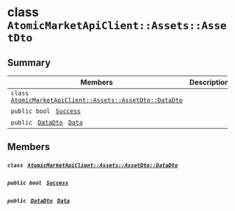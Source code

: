 # class `AtomicMarketApiClient::Assets::AssetDto` 

## Summary

 Members                                | Descriptions                                
----------------------------------------|---------------------------------------------
`class ` [`AtomicMarketApiClient::Assets::AssetDto::DataDto`](.github/workflows/documentation/md/AtomicMarketApiClient--Assets--AssetDto--DataDto.md#class_atomic_market_api_client_1_1_assets_1_1_asset_dto_1_1_data_dto)        | 
`public bool ` [`Success`](#class_atomic_market_api_client_1_1_assets_1_1_asset_dto_1a506fb037fbb6bfe8f254c021a2c3cfac) | 
`public ` [`DataDto`](.github/workflows/documentation/md/AtomicMarketApiClient--Assets--AssetDto--DataDto.md#class_atomic_market_api_client_1_1_assets_1_1_asset_dto_1_1_data_dto)` ` [`Data`](#class_atomic_market_api_client_1_1_assets_1_1_asset_dto_1a65c0779654774581967081cf3136bd84) | 

## Members

##### `class ` [`AtomicMarketApiClient::Assets::AssetDto::DataDto`](.github/workflows/documentation/md/AtomicMarketApiClient--Assets--AssetDto--DataDto.md#class_atomic_market_api_client_1_1_assets_1_1_asset_dto_1_1_data_dto) 

##### `public bool ` [`Success`](#class_atomic_market_api_client_1_1_assets_1_1_asset_dto_1a506fb037fbb6bfe8f254c021a2c3cfac) 

##### `public ` [`DataDto`](.github/workflows/documentation/md/AtomicMarketApiClient--Assets--AssetDto--DataDto.md#class_atomic_market_api_client_1_1_assets_1_1_asset_dto_1_1_data_dto)` ` [`Data`](#class_atomic_market_api_client_1_1_assets_1_1_asset_dto_1a65c0779654774581967081cf3136bd84) 

